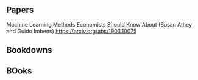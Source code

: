 ## Papers
Machine Learning Methods Economists Should Know About (Susan Athey and Guido Imbens)
https://arxiv.org/abs/1903.10075

## Bookdowns

## BOoks
